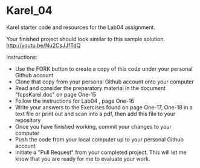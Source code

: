 Karel_04
======

Karel starter code and resources for the Lab04 assignment.

Your finished project should look similar to this sample solution. http://youtu.be/Nu2CsJJfTdQ

Instructions:
* Use the FORK button to create a copy of this code under your personal Github account
* Clone that copy from your personal Github account onto your computer
* Read and consider the preparatory material in the document "fcpsKarel.doc" on page One-15
* Follow the instructions for Lab04 , page One-16
* Write your answers to the Exercises found on page One-17, One-18 in a text file or print out and scan into a pdf, then add this file to your repository
* Once you have finished working, commit your changes to your computer
* Push the code from your local computer up to your personal Github account
* Initiate a "Pull Request" from your completed project.  This will let me know that you are ready for me to evaluate your work.
